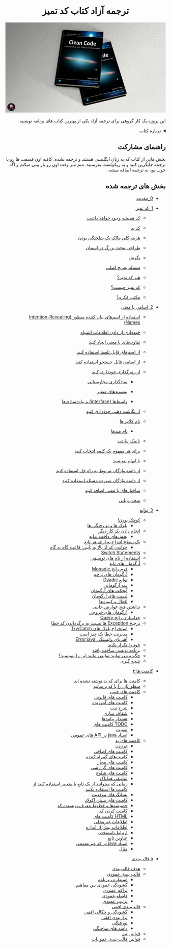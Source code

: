 
<h1 align="center" dir="rtl"> ترجمه آزاد کتاب کد تمیز</h1>
<div dir="rtl">
<p align="center">
  <img src="assets/image/CleanCodeRepo.jpg"/>
</p>
 
این پروژه یک کار گروهی برای ترجمه آزاد یکی از بهترین کتاب های برنامه نویسیه.

<details>
    <summary>درباره کتاب</summary>
    <p align="center">
         <img src="https://techbeacon.com/sites/default/files/styles/social/public/robert-uncle-bob-martin-agile-manifesto-interview.jpg?itok=PYXMi5Zl"/>
    </p>
     این کتاب سعی دارد توسعه‌ی نرم‌افزار به روش چابک (Agile) را به شما آموزش دهد. داستان نوشتن کتاب از آنجا شروع شد که رابرت.سی.مارتین (Robert C. Martin معروف به عمو باب) نویسنده‌ی این کتاب، مدت‌ها قبل، سردمدارانِ تفکرِ اجایل را به یک دورهمی دوستانه دعوت کرد. هدف اصلی این دورهمی بررسی نقاط اشتراک متدهای توسعه نظیر اسکرام، کریستال، ایکس.پی، پراگماتیک و … بود. نهایتاً نتیجه‌ی این گردهمایی به نام‌گذاری متدها و طبقه‌بندی روش‌های مختلف زیر پرچمی تحت عنوان اجایل/چابک (یا Adaptive) منتهی شد. از دیگر ثمرات این جلسه، توافق بر سر ۴ ارزش (Value) کلیدی و ۱۲ اصل(Principle) دیگر مبتنی بر ارزش‌های فوق بود که می‌توانید در اجایل‌مانیفستو مطالعه کنید.

بعدها عمو باب به کمک سایر همکارانش در موسسه‌ی Object Mentor روش‌های مختلف کدنویسی را بررسی کرده و بهترین موارد را استخراج کردند. این روش‌ها به تدریج روی هم تلنبار شد و نهایتاً در قالب کتابِ Clean Code در اختیار عموم برنامه‌نویسان قرار گرفت. مفاهیم این کتاب تا آنجا مورد توجه توسعه‌دهندگان قرار گرفت که در مدت کوتاهی به یکی از پرفروش‌ترین کتاب‌های آمازون تبدیل شد. رابرت.سی.مارتین با تکیه بر اصول اجایل، نکاتی را در کتابش مطرح کرد که باعث تمییزتر شدن کدها، نگه‌داری آسان‌تر، درک بهتر منطق برنامه و بهبود عملکرد آن می‌شود. در این کتاب روش نوشتن کدهای ماژولار، چگونگی اشکال‌زدایی برنامه، نحوه‌ی استفاده از توسعه‌ی آزمون محور (TDD: Test Driven Development) و … نیز آموزش داده می‌شود.

<a href="https://skaarp.com/clean-code-%DA%A9%D8%AA%D8%A7%D8%A8%DB%8C-%D9%88%D8%A7%D8%AC%D8%A8/">بیشتر بخوانید</a>
    
</details>

## راهنمای مشارکت
بخش هایی از کتاب که به زبان انگلیسی هستند و ترجمه نشده. کافیه اون قسمت ها رو با ترجمه جایگزین کنید و یه ریکوئست بفرستید. منم سر وقت اون رو باز بینی میکنم و اگه خوب بود به ترجمه اضافه میشه.

 
## بخش های ترجمه شده

  * [0_مقدمه](Book/0_introduction/introduction.md)
* [1_کد تمیز](Book/1_Clean_Code/clean-code.md)

  * [کد همیشه وجود خواهد داشت](Book/1_Clean_Code/clean-code.md)
  
  * [کد بد](Book/1_Clean_Code/clean-code.md)
  
  * [هزینه کلی مالک یک شلختگی بودن](Book/1_Clean_Code/clean-code.md)
  
  * [طراحی مجدد بزرگ در اسمان](Book/1_Clean_Code/clean-code.md)
  
  * [نگرش](Book/1_Clean_Code/clean-code.md)
  
  * [مسئله بغرنج اصلی](Book/1_Clean_Code/clean-code.md)
  
  * [هنر کد تمیز؟](Book/1_Clean_Code/clean-code.md)
  
  * [کد تمیز چیست؟](Book/1_Clean_Code/clean-code.md)
  
  * [مکتب فکری!](Book/1_Clean_Code/clean-code.md)
* [2\_اسامی با معنی](Book/2_meaningful-names/meaningful-names.md)

  * [استفاده از اسم‌های بیان کننده منظور (Intention-Revealing Names)](Book/2_meaningful-names/meaningful-names.md)
  
  * [خودداری از دادن اطلاعات اشتباه](Book/2_meaningful-names/meaningful-names.md)
  
  * [تفاوت‌های با معنی ایجاد کنید](Book/2_meaningful-names/meaningful-names.md)
  
  * [از اسم‌های قابل تلفظ استفاده کنید](Book/2_meaningful-names/meaningful-names.md)
  
  * [از اسامی قابل جستجو استفاده کنید](Book/2_meaningful-names/meaningful-names.md)
  
  * [از رمزگذاری خودداری کنید](Book/2_meaningful-names/meaningful-names.md)
  
    * [نمادگذاری مجارستانی](Book/2_meaningful-names/meaningful-names.md)
    * [پیشوندهای متغیر](Book/2_meaningful-names/meaningful-names.md)
  
    * [واسط‌ها (interface) و پیاده‌سازی‌ها](Book/2_meaningful-names/meaningful-names.md)
  
  * [از نگاشت ذهنی خودداری کنید](Book/2_meaningful-names/meaningful-names.md)
  
  * [نام کلاس‌ها](Book/2_meaningful-names/meaningful-names.md)
  
    * [نام متدها](Book/2_meaningful-names/meaningful-names.md)
  
  * [بانمک نباشید](Book/2_meaningful-names/meaningful-names.md)
  
  * [برای هر مفهوم یک کلمه انتخاب کنید](Book/2_meaningful-names/meaningful-names.md)
  
  * [با ایهام ننویسید](Book/2_meaningful-names/meaningful-names.md)
  
  * [از دامنه واژگان مربوط به راه حل استفاده کنید](Book/2_meaningful-names/meaningful-names.md)
  
  * [از دامنه واژگان صورت مسئله استفاده کنید](Book/2_meaningful-names/meaningful-names.md)
  
  * [ساختارهای با معنی اضافه کنید](Book/2_meaningful-names/meaningful-names.md)
  
  * [سخن پایانی](Book/2_meaningful-names/meaningful-names.md)

* [3_توابع](Book/3_Functions/3_Functions.md)

  * [کوچک بودن!](Book/3_Functions/3_Functions.md)
    * [بلوک ها و تو رفتگی ها](Book/3_Functions/3_Functions.md)
  * [انجام دادن یک کار دیگر](Book/3_Functions/3_Functions.md)
    * [بخش‌های داخت توابع](Book/3_Functions/3_Functions.md#)
  * [یک سطح انتزاع به ازای هر تابع](Book/3_Functions/3_Functions.md)
    * [خواندن کد از بالا به پایین: قاعده گام به گام](Book/3_Functions/3_Functions.md)
  * [Switch Statements](Book/3_Functions/3_Functions.md#switch-statements)
  * [استفاده از نام های توصیفی](Book/3_Functions/3_Functions.md)
  * [آرگومان های تابع](Book/3_Functions/3_Functions.md)
    * [فرم رایج Monadic](Book/3_Functions/3_Functions.md)
    * [آرگومان های پرچم](Book/3_Functions/3_Functions.md)
    * [توابع Dyadic](Book/3_Functions/3_Functions.md)
    * [سه آرگومانی](Book/3_Functions/3_Functions.md)
    * [آبجکت های آرگومان](Book/3_Functions/3_Functions.md)
    * [لیست های آرگومان](Book/3_Functions/3_Functions.md)
    * [افعال و کیوردها](Book/3_Functions/3_Functions.md)
  * [نداشتن هیچ عوارض جانبی](Book/3_Functions/3_Functions.md)
    * [آرگومان های خروجی](Book/3_Functions/3_Functions.md)
  * [جداسازی رایج Query](Book/3_Functions/3_Functions.md)
  * [ترجیح Exception ها نسبت به برگرداندن کد خطا](Book/3_Functions/3_Functions.md)
    * [استخراج بلوک های Try/Catch](Book/3_Functions/3_Functions.md)
    * [مدیریت خطا یک چیز است](Book/3_Functions/3_Functions.md)
    * [آهنربای وابستگی Error.java](Book/3_Functions/3_Functions.md)
  * [خود را تکرار نکنید](Book/3_Functions/3_Functions.md)
  * [برنامه نویسی ساخت یافته](Book/3_Functions/3_Functions.md)
  * [چگونه می توانید توابعی مانند این را بنویسید؟](Book/3_Functions/3_Functions.md)
  * [نتیجه گیری](Book/3_Functions/3_Functions.md)
  
* [کامنت ها ۴](Book/4_Comments/4_Comments.md) 
  * [کامنت ها برای کد بد نوشته نشده اند](Book/4_Comments/4_Comments.md)
  * [منظورتان را با کد برسانید](Book/4_Comments/4_Comments.md)
   * [کامنت های خوب](Book/4_Comments/4_Comments.md)
      * [کامنت های قانونی](Book/4_Comments/4_Comments.md)
      * [کامنت های آموزنده](Book/4_Comments/4_Comments.md)
      * [شرح نیت](Book/4_Comments/4_Comments.md)
      * [شفاف سازی](Book/4_Comments/4_Comments.md)
      * [هشدار پیامدها](Book/4_Comments/4_Comments.md)
      * [TODO کامنت های](Book/4_Comments/4_Comments.md)
      * [تقویت](Book/4_Comments/4_Comments.md)
      * [اسناد java در API های عمومی](Book/4_Comments/4_Comments.md)
   * [کامنت های بد](Book/4_Comments/4_Comments.md)
      * [غرزدن](Book/4_Comments/4_Comments.md)
      * [کامنت های اضافی](Book/4_Comments/4_Comments.md)
      * [کامنت‌های گمراه کننده](Book/4_Comments/4_Comments.md)
      * [کامنت های مجاز](Book/4_Comments/4_Comments.md)
      * [کامنت های گزارشی](Book/4_Comments/4_Comments.md)
      * [کامنت های شلوغ](Book/4_Comments/4_Comments.md)
      * [شلوغی هولناک](Book/4_Comments/4_Comments.md)
      * [زمانی که میتوانید از یک تابع یا متغییر استفاده کنید از کامنت ها استفاده نکنید](Book/4_Comments/4_Comments.md)
      * [نشانگرهای موقعیت](Book/4_Comments/4_Comments.md)
      * [کامنت های بستن آکولاد](Book/4_Comments/4_Comments.md)
      * [خصیصه‌ها و خطوط معرف نویسنده کد](Book/4_Comments/4_Comments.md)
      * [کامنت کردن کد](Book/4_Comments/4_Comments.md)
      * [HTML کامنت های](Book/4_Comments/4_Comments.md)
      * [اطلاعات غیرمحلی](Book/4_Comments/4_Comments.md)
      * [اطلاعات بیش از اندازه](Book/4_Comments/4_Comments.md)
      * [ارتباط نامشخص](Book/4_Comments/4_Comments.md)
      * [عناوین تابع](Book/4_Comments/4_Comments.md)
      * [اسناد java در کد غیرعمومی](Book/4_Comments/4_Comments.md)
      * [مثال](Book/4_Comments/4_Comments.md)


* [۵ قالب‌بندی](Book/5_Formatting/5_Formatting.md)
  * [هدف قالب‌بندی](Book/5_Formatting/5_Formatting.md)
  * [قالب بندی عمودی](Book/5_Formatting/5_Formatting.md)
    * [استعاره روزنامه](Book/5_Formatting/5_Formatting.md)
    * [گشودگی عمودی بین مفاهیم](Book/5_Formatting/5_Formatting.md)
    * [تراکم عمودی](Book/5_Formatting/5_Formatting.md)
    * [فاصله عمودی](Book/5_Formatting/5_Formatting.md)
    * [ترتیب عمودی](Book/5_Formatting/5_Formatting.md)
  * [قالب‌بندی افقی](Book/5_Formatting/5_Formatting.md)
    * [گشودگی و چگالی افقی](Book/5_Formatting/5_Formatting.md)
    * [ترازبندی افقی](Book/5_Formatting/5_Formatting.md)
    * [تورفتگی](Book/5_Formatting/5_Formatting.md)
    * [دامنه های ساختگی](Book/5_Formatting/5_Formatting.md)
  * [قوانین تیم](Book/5_Formatting/5_Formatting.md)
  * [قوانین قالب بندی عمو باب](Book/5_Formatting/5_Formatting.md)

</div>
